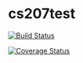 # cs207test

[![Build Status](https://travis-ci.org/one-for-all/cs207test.svg?branch=master)](https://travis-ci.org/one-for-all/cs207test)

[![Coverage Status](https://coveralls.io/repos/github/one-for-all/cs207test/badge.svg?branch=master)](https://coveralls.io/github/one-for-all/cs207test?branch=master)

